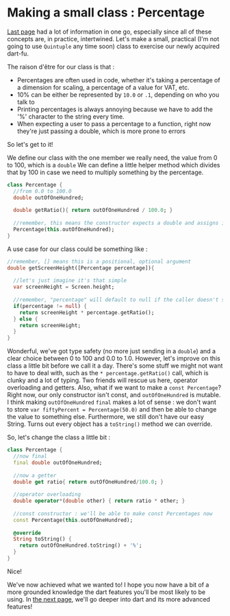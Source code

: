 # Making a small class : Percentage

[Last page](dart_basics.md) had a lot of information in one go, especially since all of these concepts are, in practice, intertwined.
Let's make a small, practical (I'm not going to use `Quintuple` any time soon) class to exercise our newly acquired dart-fu.

The raison d'être for our class is that : 

- Percentages are often used in code, whether it's taking a percentage of a dimension for scaling, a percentage of a value for VAT, etc.
- 10% can be either be represented by `10.0` or `.1`, depending on who you talk to
- Printing percentages is always annoying because we have to add the '%' character to the string every time.
- When expecting a user to pass a percentage to a function, right now they're just passing a double, which is more prone to errors

So let's get to it!

We define our class with the one member we really need, the value from 0 to 100, which is a `double`
We can define a little helper method which divides that by 100 in case we need to multiply something by the percentage.

```dart
class Percentage {
  //from 0.0 to 100.0
  double outOfOneHundred; 
  
  double getRatio(){ return outOfOneHundred / 100.0; }
  
  //remember, this means the constructor expects a double and assigns it to "outOfOneHundred"
  Percentage(this.outOfOneHundred);
}
```

A use case for our class could be something like : 

```dart
//remember, [] means this is a positional, optional argument
double getScreenHeight([Percentage percentage]){ 
  
  //let's just imagine it's that simple
  var screenHeight = Screen.height; 
  
  //remember, "percentage" will default to null if the caller doesn't specify
  if(percentage != null) {
    return screenHeight * percentage.getRatio();
  } else {
    return screenHeight;
  }
}
```

Wonderful, we've got type safety (no more just sending in a `double`) and a clear choice between 0 to 100 and 0.0 to 1.0.
However, let's improve on this class a little bit before we call it a day. There's some stuff we might not want to have to deal with, such as the `* percentage.getRatio()` call, which is clunky and a lot of typing. Two friends will rescue us here, operator overloading and getters.
Also, what if we want to make a `const Percentage`? Right now, our only constructor isn't const, and `outOfOneHundred` is mutable. I think making `outOfOneHundred` `final` makes a lot of sense : we don't want to store `var fiftyPercent = Percentage(50.0)` and then be able to change the value to something else.
Furthermore, we still don't have our easy String. Turns out every object has a `toString()` method we can override.

So, let's change the class a little bit :

```dart
class Percentage {
  //now final
  final double outOfOneHundred; 
  
  //now a getter 
  double get ratio{ return outOfOneHundred/100.0; }
  
  //operator overloading
  double operator*(double other) { return ratio * other; }
  
  //const constructor : we'll be able to make const Percentages now
  const Percentage(this.outOfOneHundred);
  
  @override
  String toString() {
    return outOfOneHundred.toString() + '%';
  }
}
```

Nice!

We've now achieved what we wanted to! I hope you now have a bit of a more grounded knowledge the dart features you'll be most likely to be using. In [the next page](dart_advanced.md), we'll go deeper into dart and its more advanced features! 
